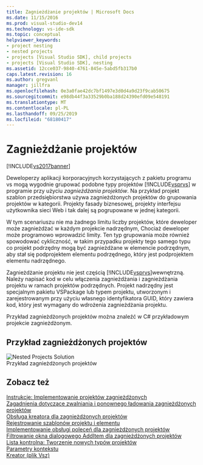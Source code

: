 ```yaml
---
title: Zagnieżdżanie projektów | Microsoft Docs
ms.date: 11/15/2016
ms.prod: visual-studio-dev14
ms.technology: vs-ide-sdk
ms.topic: conceptual
helpviewer_keywords:
- project nesting
- nested projects
- projects [Visual Studio SDK], child projects
- projects [Visual Studio SDK], nesting
ms.assetid: 12cce037-9840-4761-845e-5abd5fb317b0
caps.latest.revision: 16
ms.author: gregvanl
manager: jillfra
ms.openlocfilehash: 0e3a0fae42dc7bf1497e3d0d4a9d23f9cab50675
ms.sourcegitcommit: e98db44f3a33529b0ba188d24390efd09e548191
ms.translationtype: MT
ms.contentlocale: pl-PL
ms.lasthandoff: 09/25/2019
ms.locfileid: "68180417"
---
```

# <a name="nesting-projects"></a>Zagnieżdżanie projektów
[!INCLUDE[vs2017banner](../../includes/vs2017banner.md)]

Deweloperzy aplikacji korporacyjnych korzystających z pakietu programu vs mogą wygodnie grupować podobne typy projektów [!INCLUDE[vsprvs](../../includes/vsprvs-md.md)] w programie przy użyciu *zagnieżdżania projektów*. Na przykład projekt szablon przedsiębiorstwa używa zagnieżdżonych projektów do grupowania projektów w kategorii. Projekty fasady biznesowej, projekty interfejsu użytkownika sieci Web i tak dalej są pogrupowane w jednej kategorii.  
  
 W tym scenariuszu nie ma żadnego limitu liczby projektów, które deweloper może zagnieżdżać w każdym projekcie nadrzędnym, Chociaż deweloper może programowo wprowadzić limity. Ten typ grupowania może również spowodować cykliczność, w takim przypadku projekty tego samego typu co projekt podrzędny mogą być zagnieżdżane w elemencie podrzędnym, aby stał się podprojektem elementu podrzędnego, który jest podprojektem elementu nadrzędnego.  
  
 Zagnieżdżanie projektu nie jest częścią [!INCLUDE[vsprvs](../../includes/vsprvs-md.md)]wewnętrzną. Należy napisać kod w celu włączenia zagnieżdżania i zagnieżdżania projektu w ramach projektów podrzędnych. Projekt nadrzędny jest specjalnym pakietu VSPackage lub typem projektu, utworzonym i zarejestrowanym przy użyciu własnego identyfikatora GUID, który zawiera kod, który jest wymagany do wdrożenia zagnieżdżania projektu.  
  
 Przykład zagnieżdżonych projektów można znaleźć w C# przykładowym projekcie zagnieżdżonym.  
  
## <a name="nested-projects-example"></a>Przykład zagnieżdżonych projektów  
 ![Nested Projects Solution](../../extensibility/internals/media/vsnestedprojects.gif "vsNestedProjects")  
Przykład zagnieżdżonych projektów  
  
## <a name="see-also"></a>Zobacz też  
 [Instrukcje: Implementowanie projektów zagnieżdżonych](../../extensibility/internals/how-to-implement-nested-projects.md)   
 [Zagadnienia dotyczące zwalniania i ponownego ładowania zagnieżdżonych projektów](../../extensibility/internals/considerations-for-unloading-and-reloading-nested-projects.md)   
 [Obsługa kreatora dla zagnieżdżonych projektów](../../extensibility/internals/wizard-support-for-nested-projects.md)   
 [Rejestrowanie szablonów projektu i elementu](../../extensibility/internals/registering-project-and-item-templates.md)   
 [Implementowanie obsługi poleceń dla zagnieżdżonych projektów](../../extensibility/internals/implementing-command-handling-for-nested-projects.md)   
 [Filtrowanie okna dialogowego AddItem dla zagnieżdżonych projektów](../../extensibility/internals/filtering-the-additem-dialog-box-for-nested-projects.md)   
 [Lista kontrolna: Tworzenie nowych typów projektów](../../extensibility/internals/checklist-creating-new-project-types.md)   
 [Parametry kontekstu](../../extensibility/internals/context-parameters.md)   
 [Kreator (plik Vsz)](../../extensibility/internals/wizard-dot-vsz-file.md)
